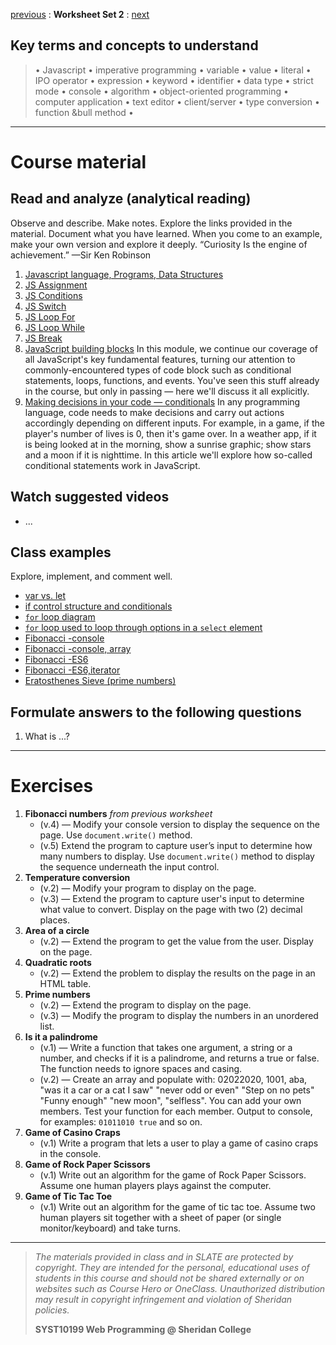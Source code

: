 [previous](set01.md) : **Worksheet Set 2** : [next](set03.md)


## Key terms and concepts to understand
> &bull; Javascript  &bull; imperative programming  &bull; variable  &bull; value  &bull; literal  &bull; IPO operator &bull; expression  &bull; keyword  &bull; identifier  &bull;  data type &bull; strict mode  &bull; console  &bull;  algorithm  &bull; object-oriented programming  &bull; computer application  &bull;  text editor  &bull; client/server  &bull;  type conversion  &bull; function &bull method &bull;
> 
---

# Course material

## Read and analyze (analytical reading)

Observe and describe. Make notes. Explore the links provided in the material. Document what you have learned. When you come to an example, make your own version and explore it deeply. “Curiosity Is the engine of achievement.” —Sir Ken Robinson

1. [Javascript language, Programs, Data Structures](https://ebajcar.github.io/web10199/material/material_js.html)
2. <a href="https://www.w3schools.com/js/js_assignment.asp" target="_blank">JS Assignment</a>
3. <a target="_blank" href="https://www.w3schools.com/js/js_if_else.asp">JS Conditions</a>
4. <a target="_blank" href="https://www.w3schools.com/js/js_switch.asp">JS Switch</a>
5. <a target="_blank" href="https://www.w3schools.com/js/js_loop_for.asp">JS Loop For</a>
6. <a target="_blank" href="https://www.w3schools.com/js/js_loop_while.asp">JS Loop While</a>
7. <a target="_blank" href="https://www.w3schools.com/js/js_break.asp">JS Break</a>
8. [JavaScript building blocks](https://developer.mozilla.org/en-US/docs/Learn/JavaScript/Building_blocks) In this module, we continue our coverage of all JavaScript's key fundamental features, turning our attention to commonly-encountered types of code block such as conditional statements, loops, functions, and events. You've seen this stuff already in the course, but only in passing — here we'll discuss it all explicitly.
9. [Making decisions in your code — conditionals](https://developer.mozilla.org/en-US/docs/Learn/JavaScript/Building_blocks/conditionals) In any programming language, code needs to make decisions and carry out actions accordingly depending on different inputs. For example, in a game, if the player's number of lives is 0, then it's game over. In a weather app, if it is being looked at in the morning, show a sunrise graphic; show stars and a moon if it is nighttime. In this article we'll explore how so-called conditional statements work in JavaScript.

## Watch suggested videos

- ...

## Class examples

Explore, implement, and comment well.

- [var vs. let](../../syst10199/set2/var_vs_let.html)
- [if control structure and conditionals](../../syst10199/set2/if_structure.html)
- [`for` loop diagram](../../syst10199/set2/diagram_for_loop.html)
- [`for` loop used to loop through options in a `select` element](../../syst10199/set2/for_loop_options.html)
- [Fibonacci -console](../../syst10199/set2/fib_v1_console.html)
- [Fibonacci -console, array](../../syst10199/set2/fib_v1_arr_console.html)
- [Fibonacci -ES6](../../syst10199/set2/fib_es6_oo.html)
- [Fibonacci -ES6,iterator](../../syst10199/set2/fib_es6_iterator.html)
- [Eratosthenes Sieve (prime numbers)](../../syst10199/set2/eratosthenes_sieve.html)


## Formulate answers to the following questions
1. What is ...?



---


# Exercises

1. **Fibonacci numbers** *from previous worksheet* 
    - (v.4) &mdash; Modify your console version to display the sequence on the page. Use `document.write()` method.
    - (v.5) Extend the program to capture user’s input to determine how many numbers to display. Use `document.write()` method to display the sequence underneath the input control. 
2. **Temperature conversion** 
    - (v.2) &mdash; Modify your program to display on the page.
    - (v.3) &mdash; Extend the program to capture user's input to determine what value to convert. Display on the page with two (2) decimal places.
3. **Area of a circle** 
    - (v.2) &mdash; Extend the program to get the value from the user. Display on the page.
4. **Quadratic roots** 
    - (v.2) &mdash; Extend the problem to display the results on the page in an HTML table.
5. **Prime numbers** 
    - (v.2) &mdash; Extend the program to display on the page.
    - (v.3) &mdash; Modify the program to display the numbers in an unordered list.
7. **Is it a palindrome** 
    - (v.1) &mdash; Write a function that takes one argument, a string or a number, and checks if it is a palindrome, and returns a true or false. The function needs to ignore spaces and casing.
    - (v.2) &mdash; Create an array and populate with: 02022020, 1001, aba, "was it a car or a cat I saw" "never odd or even" "Step on no pets" "Funny enough"   "new moon", "selfless". You can add your own members. Test your function for each member. Output to console, for examples: `01011010 true` and so on.
6. **Game of Casino Craps**
	- (v.1) Write a program that lets a user to play a game of casino craps in the console.
7. **Game of Rock Paper Scissors**
	- (v.1) Write out an algorithm for the game of Rock Paper Scissors.  Assume one human players plays against the computer.
8. **Game of Tic Tac Toe**
	- (v.1) Write out an algorithm for the game of tic tac toe.  Assume two human players sit together with a sheet of paper (or single monitor/keyboard) and take turns.
  
  
---
> *The materials provided in class and in SLATE are protected by copyright. They are intended for the personal, educational uses of students in this course and should not be shared externally or on websites such as Course Hero or OneClass. Unauthorized distribution may result in copyright infringement and violation of Sheridan policies.*
> 
> **SYST10199 Web Programming @ Sheridan College**
